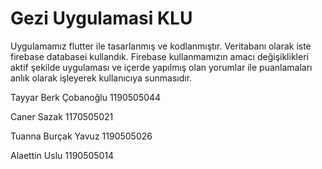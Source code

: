 # Gezi Uygulamasi KLU
 
Uygulamamız flutter ile tasarlanmış ve kodlanmıştır. Veritabanı olarak iste firebase databasei kullandık. Firebase kullanmamızın amacı değişiklikleri aktif şekilde uygulaması ve içerde yapılmış olan yorumlar ile puanlamaları anlık olarak işleyerek kullanıcıya sunmasıdır.

Tayyar Berk Çobanoğlu 1190505044

Caner Sazak 1170505021

Tuanna Burçak Yavuz 1190505026

Alaettin Uslu 1190505014


